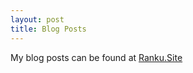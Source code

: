 ```yaml
---
layout: post
title: Blog Posts
---
```




My blog posts can be found at [Ranku.Site](http://ranku.site/)
